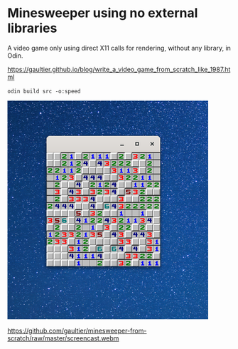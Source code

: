 # Minesweeper using no external libraries

A video game only using direct X11 calls for rendering, without any library, in Odin.

https://gaultier.github.io/blog/write_a_video_game_from_scratch_like_1987.html

`odin build src -o:speed`

![Screenshot](screenshot.png)

https://github.com/gaultier/minesweeper-from-scratch/raw/master/screencast.webm


